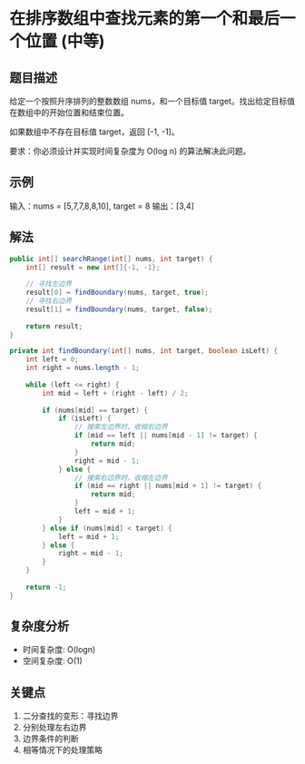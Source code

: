 # 在排序数组中查找元素的第一个和最后一个位置 (中等)

## 题目描述
给定一个按照升序排列的整数数组 nums，和一个目标值 target。找出给定目标值在数组中的开始位置和结束位置。

如果数组中不存在目标值 target，返回 [-1, -1]。

要求：你必须设计并实现时间复杂度为 O(log n) 的算法解决此问题。

## 示例
输入：nums = [5,7,7,8,8,10], target = 8
输出：[3,4]

## 解法
```java
public int[] searchRange(int[] nums, int target) {
    int[] result = new int[]{-1, -1};
    
    // 寻找左边界
    result[0] = findBoundary(nums, target, true);
    // 寻找右边界
    result[1] = findBoundary(nums, target, false);
    
    return result;
}

private int findBoundary(int[] nums, int target, boolean isLeft) {
    int left = 0;
    int right = nums.length - 1;
    
    while (left <= right) {
        int mid = left + (right - left) / 2;
        
        if (nums[mid] == target) {
            if (isLeft) {
                // 搜索左边界时，收缩右边界
                if (mid == left || nums[mid - 1] != target) {
                    return mid;
                }
                right = mid - 1;
            } else {
                // 搜索右边界时，收缩左边界
                if (mid == right || nums[mid + 1] != target) {
                    return mid;
                }
                left = mid + 1;
            }
        } else if (nums[mid] < target) {
            left = mid + 1;
        } else {
            right = mid - 1;
        }
    }
    
    return -1;
}
```

## 复杂度分析
- 时间复杂度: O(logn)
- 空间复杂度: O(1)

## 关键点
1. 二分查找的变形：寻找边界
2. 分别处理左右边界
3. 边界条件的判断
4. 相等情况下的处理策略
